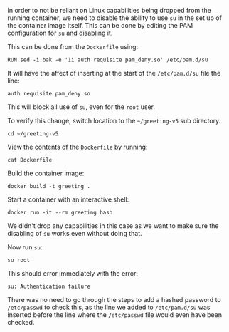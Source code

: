 In order to not be reliant on Linux capabilities being dropped from the running container, we need to disable the ability to use `su` in the set up of the container image itself. This can be done by editing the PAM configuration for `su` and disabling it.

This can be done from the `Dockerfile` using:

```
RUN sed -i.bak -e '1i auth requisite pam_deny.so' /etc/pam.d/su
```

It will have the affect of inserting at the start of the `/etc/pam.d/su` file the line:

```
auth requisite pam_deny.so
```

This will block all use of `su`, even for the `root` user.

To verify this change, switch location to the `~/greeting-v5` sub directory.

```execute
cd ~/greeting-v5
```

View the contents of the `Dockerfile` by running:

```execute
cat Dockerfile
```

Build the container image:

```execute
docker build -t greeting .
```

Start a container with an interactive shell:

```execute
docker run -it --rm greeting bash
```

We didn't drop any capabilities in this case as we want to make sure the disabling of `su` works even without doing that.

Now run `su`:

```execute
su root
```

This should error immediately with the error:

```
su: Authentication failure
```

There was no need to go through the steps to add a hashed password to `/etc/passwd` to check this, as the line we added to `/etc/pam.d/su` was inserted before the line where the `/etc/passwd` file would even have been checked.
